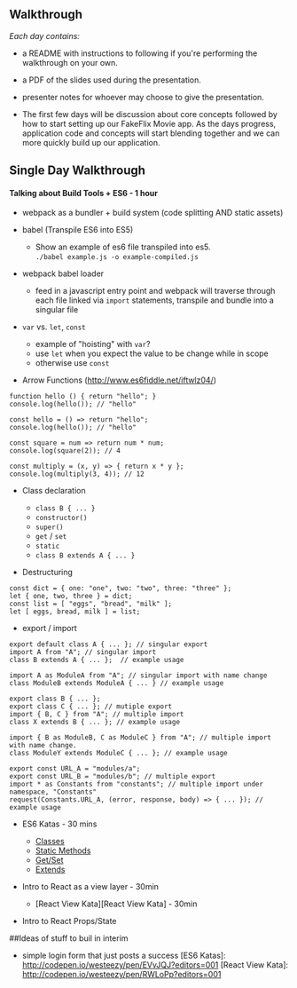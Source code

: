 ## Walkthrough

*Each day contains:*

* a README with instructions to following if you're performing the walkthrough on your own. 
* a PDF of the slides used during the presentation.
* presenter notes for whoever may choose to give the presentation.

* The first few days will be discussion about core concepts followed by how to start setting up our FakeFlix Movie app. As the days progress, application code and concepts will start blending together and we can more quickly build up our application.



## Single Day Walkthrough
#### Talking about Build Tools + ES6 - 1 hour

* webpack as a bundler + build system (code splitting AND static assets)
	
* babel (Transpile ES6 into ES5)
	* Show an example of es6 file transpiled into es5.  
 	`./babel example.js -o example-compiled.js`
* webpack babel loader
	* feed in a javascript entry point and webpack will traverse through each file linked via `import` statements, transpile and bundle into a singular file

* `var` vs. `let`, `const`
	* example of "hoisting" with `var`?
	* use `let` when you expect the value to be change while in scope
	* otherwise use `const`
	
* Arrow Functions  (http://www.es6fiddle.net/iftwlz04/)

```
function hello () { return "hello"; }
console.log(hello()); // "hello"
		
const hello = () => return "hello";
console.log(hello()); // "hello"
		
const square = num => return num * num;
console.log(square(2)); // 4
		
const multiply = (x, y) => { return x * y };
console.log(multiply(3, 4)); // 12
```
	  


* Class declaration
	* `class B { ... }`
	* `constructor()`
	* `super()`
	* `get` / `set`
	* `static`
	* `class B extends A { ... }`
	
* Destructuring	 

```
const dict = { one: "one", two: "two", three: "three" };
let { one, two, three } = dict;
const list = [ "eggs", "bread", "milk" ];
let [ eggs, bread, milk ] = list;
```
	
* export / import 

```
export default class A { ... }; // singular export
import A from "A"; // singular import
class B extends A { ... };  // example usage
		
import A as ModuleA from "A"; // singular import with name change
class ModuleB extends ModuleA { ... } // example usage
  
export class B { ... }; 				
export class C { ... }; // mutiple export
import { B, C } from "A"; // multiple import
class X extends B { ... }; // example usage
		
import { B as ModuleB, C as ModuleC } from "A"; // multiple import with name change.
class ModuleY extends ModuleC { ... }; // example usage	

export const URL_A = "modules/a";   
export const URL_B = "modules/b"; // multiple export
import * as Constants from "constants"; // multiple import under namespace, "Constants"
request(Constants.URL_A, (error, response, body) => { ... }); // example usage
```

* ES6 Katas - 30 mins
 	* [Classes](http://tddbin.com/#?kata=es6/language/class/creation)
  	* [Static Methods](http://tddbin.com/#?kata=es6/language/class/static)
  	* [Get/Set](http://tddbin.com/#?kata=es6/language/class/accessors)
  	* [Extends](http://tddbin.com/#?kata=es6/language/class/extends)

* Intro to React as a view layer - 30min
  * [React View Kata][React View Kata] - 30min
* Intro to React Props/State


##Ideas of stuff to buil in interim
* simple login form that just posts a success
[ES6 Katas]: http://codepen.io/westeezy/pen/EVvJQJ?editors=001
[React View Kata]: http://codepen.io/westeezy/pen/RWLoPp?editors=001
